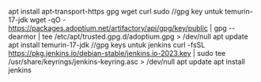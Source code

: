 apt install apt-transport-https gpg wget curl sudo
//gpg key untuk temurin-17-jdk
wget -qO - https://packages.adoptium.net/artifactory/api/gpg/key/public | gpg --dearmor | tee /etc/apt/trusted.gpg.d/adoptium.gpg > /dev/null
apt update
apt install temurin-17-jdk
//gpg keys untuk jenkins
curl -fsSL https://pkg.jenkins.io/debian-stable/jenkins.io-2023.key | sudo tee   /usr/share/keyrings/jenkins-keyring.asc > /dev/null
apt update 
apt install jenkins